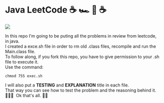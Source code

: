 # Java LeetCode  ☕️ 🏎 🚀 ☕️
<img src="https://media3.giphy.com/media/5zoxhCaYbdVHoJkmpf/giphy.gif">
<p>
    In this repo I'm going to be puting all the problems in review from leetcode, in java.
    <br />
    I created a exce.sh file in order to rm old .class files, recompile and run the Main.class file.
    <br/>
    To follow along, if you fork this repo, you have to give permission to your .sh file to execute it.<br/> Use the command:  
    
</p>

```
chmod 755 exec.sh
```

<p>
    I will also put a <strong>TESTING</strong> and <strong>EXPLANATION</strong> title
    in each file. <br/>
    That way you can see how to test the problem and the reasoning behind it. <br/>
    👨🏼‍💻&nbsp Ok that's all. 🖖🏼
</p>
